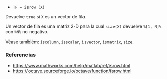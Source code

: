 - `TF = isrow (X)`

Devuelve `true` si `X` es un vector de fila.

Un vector de fila es una matriz 2-D para la cual `size(X)` devuelve `%[1, N]%`
con `%N%` no negativo.

Véase tambiém: `iscolumn`, `isscalar`, `isvector`, `ismatrix`, `size`.

### Referencias

- https://www.mathworks.com/help/matlab/ref/isrow.html
- https://octave.sourceforge.io/octave/function/isrow.html
